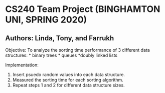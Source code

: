 # CS240 Team Project (BINGHAMTON UNI, SPRING 2020)
## Authors: Linda, Tony, and Farrukh

Objective:
  To analyze the sorting time performance of 3 different data structures:
    * binary trees
    * queues
    *doubly linked lists
  
Implementation:
  1. Insert psuedo random values into each data structure.
  2. Measured the sorting time for each sorting algorithm.
  3. Repeat steps 1 and 2 for different data structure sizes.
